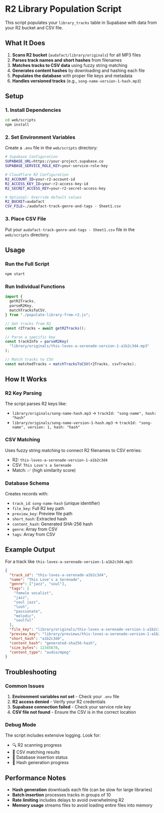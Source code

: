 # R2 Library Population Script

This script populates your `library_tracks` table in Supabase with data from your R2 bucket and CSV file.

## What It Does

1. **Scans R2 bucket** (`audafact/library/originals`) for all MP3 files
2. **Parses track names and short hashes** from filenames
3. **Matches tracks to CSV data** using fuzzy string matching
4. **Generates content hashes** by downloading and hashing each file
5. **Populates the database** with proper file keys and metadata
6. **Handles versioned tracks** (e.g., `song-name-version-1-hash.mp3`)

## Setup

### 1. Install Dependencies

```bash
cd web/scripts
npm install
```

### 2. Set Environment Variables

Create a `.env` file in the `web/scripts` directory:

```bash
# Supabase Configuration
SUPABASE_URL=https://your-project.supabase.co
SUPABASE_SERVICE_ROLE_KEY=your-service-role-key

# Cloudflare R2 Configuration
R2_ACCOUNT_ID=your-r2-account-id
R2_ACCESS_KEY_ID=your-r2-access-key-id
R2_SECRET_ACCESS_KEY=your-r2-secret-access-key

# Optional: Override default values
R2_BUCKET=audafact
CSV_FILE=./audafact-track-genre-and-tags - Sheet1.csv
```

### 3. Place CSV File

Put your `audafact-track-genre-and-tags - Sheet1.csv` file in the `web/scripts` directory.

## Usage

### Run the Full Script

```bash
npm start
```

### Run Individual Functions

```javascript
import {
  getR2Tracks,
  parseR2Key,
  matchTracksToCSV,
} from "./populate-library-from-r2.js";

// Get tracks from R2
const r2Tracks = await getR2Tracks();

// Parse a specific key
const trackInfo = parseR2Key(
  "library/originals/this-loves-a-serenade-version-1-a1b2c3d4.mp3"
);

// Match tracks to CSV
const matchedTracks = matchTracksToCSV(r2Tracks, csvTracks);
```

## How It Works

### R2 Key Parsing

The script parses R2 keys like:

- `library/originals/song-name-hash.mp3` → `trackId: "song-name", hash: "hash"`
- `library/originals/song-name-version-1-hash.mp3` → `trackId: "song-name", version: 1, hash: "hash"`

### CSV Matching

Uses fuzzy string matching to connect R2 filenames to CSV entries:

- R2: `this-loves-a-serenade-version-1-a1b2c3d4`
- CSV: `This Love's a Serenade`
- Match: ✅ (high similarity score)

### Database Schema

Creates records with:

- `track_id`: `song-name-hash` (unique identifier)
- `file_key`: Full R2 key path
- `preview_key`: Preview file path
- `short_hash`: Extracted hash
- `content_hash`: Generated SHA-256 hash
- `genre`: Array from CSV
- `tags`: Array from CSV

## Example Output

For a track like `this-loves-a-serenade-version-1-a1b2c3d4.mp3`:

```json
{
  "track_id": "this-loves-a-serenade-a1b2c3d4",
  "name": "This Love's a Serenade",
  "genre": ["jazz", "soul"],
  "tags": [
    "female vocalist",
    "jazz",
    "soul jazz",
    "lush",
    "passionate",
    "melodic",
    "soulful"
  ],
  "file_key": "library/originals/this-loves-a-serenade-version-1-a1b2c3d4.mp3",
  "preview_key": "library/previews/this-loves-a-serenade-version-1-a1b2c3d4-preview.mp3",
  "short_hash": "a1b2c3d4",
  "content_hash": "generated-sha256-hash",
  "size_bytes": 12345678,
  "content_type": "audio/mpeg"
}
```

## Troubleshooting

### Common Issues

1. **Environment variables not set** - Check your `.env` file
2. **R2 access denied** - Verify your R2 credentials
3. **Supabase connection failed** - Check your service role key
4. **CSV file not found** - Ensure the CSV is in the correct location

### Debug Mode

The script includes extensive logging. Look for:

- 🔍 R2 scanning progress
- 🔗 CSV matching results
- 💾 Database insertion status
- 🔐 Hash generation progress

## Performance Notes

- **Hash generation** downloads each file (can be slow for large libraries)
- **Batch insertion** processes tracks in groups of 10
- **Rate limiting** includes delays to avoid overwhelming R2
- **Memory usage** streams files to avoid loading entire files into memory
